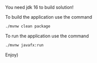 You need jdk 16 to build solution!

To build the application use the command

```bash
./mvnw clean package
```

To run the application use the command

```bash
./mvnw javafx:run
```

Enjoy)
